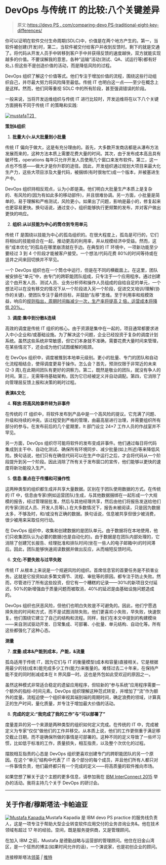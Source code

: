 # DevOps 与传统 IT 的比较:八个关键差异

> 原文:[https://devo PS . com/comparing-devo PS-traditional-eight-key-differences/](https://devops.com/comparing-devops-traditional-eight-key-differences/)

你可以证明在软件交付生命周期(SDLC)中，价值是在两个地方产生的。第一，当软件被创建(开发)时，第二，当软件被交付给客户并收到反馈时。剩下的就是交通了。将代码从开发人员手中转移到客户手中并获得反馈的速度越快，双方就能实现越多的价值。不要误解我的意思，各种“运输”活动(测试、QA、试运行等)都有好处。).但这些不是创造价值的活动，而是降低风险的过程。

DevOps 组织了解这个价值等式。他们专注于增加价值的流程，围绕这些行动组织自己，并尽最大努力将风险降至最低。传统 IT 也明白这一点——至少在概念上是这样。然而，他们同等重视 SDLC 中的所有阶段，甚至强调错误的阶段。

一般来说，当将开发运维组织与传统 IT 进行比较时，开发运维将在以下八个关键方面拥有不同于传统 IT 的策略和实践:

[![mustafa](../Images/cefe120999fd3402493a9863a43e7e4c.png)T2】](https://devops.com/wp-content/uploads/2015/02/mustafa.jpg)

**策划&组织**

1.  **批量大小:从大批量到小批量**

传统 IT 偏向于做大，这是有充分理由的。首先，大多数开发商店都是从瀑布方法发展而来的，这种方法本质上需要花费大量的时间。其次，由于发布成本高且具有破坏性，operations 每年只允许开发人员使用几个窗口来发布软件。第三，这一点也不性感——做大才是你升职的途径。因此，开发组织通过规划大项目来最大化生产力，这些大项目涉及大量代码，被捆绑(有时很匆忙)成一个版本，并被塞进生产中。

DevOps 组织持相反观点，认为小即是美。他们明白大批量生产本质上是复杂的、有风险的(因为有如此多的移动部件)，并且很难协调。另一方面，小批量是简单的，易于理解和严格测试，风险更小。如果出了问题，影响是最小的，修复起来也更容易更快。换句话说，通过变小，组织能够执行更频繁的发布，并对客户做出更快的响应。

2.  **组织:从以技能为中心的筒仓到专用单元**

传统 IT 是围绕以技能为中心的孤岛组织的。在很大程度上，孤岛是可行的，它们将相似的技能结合在一起，推动更高的利用率，并从规模经济中受益。然而，这些“成本优化”的孤岛在哪里崩溃就在手边。在典型的 IT 环境中，一项新功能至少要经过 3 到 4 个阶段才能被客户接受。一个想法/代码花费 80%的时间等待或在竖井之间来回切换并不罕见。

一个 DevOps 组织也在一个筒仓中运行，但是在不同的横截面上。在这里，团队被安排在“单元”中，由专门的跨职能团队组成，只专注于一个应用程序。通过创建这个由开发人员、测试人员、业务分析师和操作人员组成的自给自足的单元，一个想法可以在没有移交的情况下从一个阶段进入另一个阶段，促进交叉培训/理解(协作的关键)，使团队专注于最终目标，并鼓励“左移”思维。至于利用率和规模效益，响应的[规则指出，周期时间每减少一次，生产率将提高 2 倍，运营成本将降低 20%。](https://www.amazon.com/Competing-Against-Time-Time-Based-Competition/dp/0743253418/ref=sr_1_8?ie=UTF8&qid=1423012886&sr=8-8&keywords=time+compression)

3.  **调度:集中到分散&连续**

高效的调度是传统 IT 组织的核心。由于资源是集中在一起的，项目通常都要求进入中小企业和/或基础设施。为了解决这个问题，企业已经投资于复杂的调度计划系统。虽然这些系统非常敏感，但它们本身就不准确，需要花费大量时间来管理，在某些情况下，还会成为他们试图缓解的瓶颈。

在 DevOps 组织中，调度被推到本地单元级别。更小的批量、专门的团队和自动化流程相结合，使得调度更易于操作。怎么会？首先，预测仅限于非常近的未来(2-3 周),在此期间团队有更好的洞察力。第二，既然是敬业的团队，就没有争人的时间。第三，无需等待基础架构，因为它已经被定义并自动调配。第四，它消除了向管理层反馈上报和决策的耗时过程。

**表演&文化**

4.  **释放:将高风险事件转为非事件**

在传统的 IT 组织中，将软件发布到产品中是一个高风险的提议。它充满了问题、升级和持续的冲突。该过程受到严格的管理，由最高层进行治理，并需要组织所有部分的参与。在发布前后的几个星期里，It 部门设立 24×7 工作人员的作战室并不罕见。

另一方面，DevOps 组织尽可能将软件的发布变成非事件。他们通过每日将代码集成到主干中、自动化测试、确保所有环境同步、减少批量(如上所述)等来降低风险。换句话说，他们只有在确信代码可以在生产中运行之后，才会将代码从一个阶段提升到另一个阶段。因此消除了所有关于发布窗口的宣传，他们能够以更快的速度将新功能投入生产。

5.  **信息:重点在于传播和可操作性**

这两种类型的组织都生成并共享大量数据。区别在于团队使用数据的方式。在传统的 IT 中，信息由专家(例如运营团队)生成，与其他数据捆绑在一起形成一个大规模的报告，经过管理层批准，然后与其他经理共享，然后由他们将报告发送给他们的专家(测试人员、开发人员等)。).在大多数情况下，报告未被阅读，只是因为数据太多，不够及时，和/或没有正确的数据。换句话说，信息被共享但很少被消费，很少被用来采取任何行动。

在 DevOps 组织中，收集和创建数据的是团队单元。由于数据将在本地使用，他们只收集团队认为必要的数据(也是自动化的)。由于数据是在团队内部处理的，它消除了创建冗长报告、经理批准和排队时间(坐在一些人的电子邮箱中)的时间滞后。因此，团队能够快速阅读数据并做出反应，从而缩短反馈时间。

6.  **文化:不要失败与过早失败**

传统 IT 从根本上来说是一个规避风险的组织。首席信息官的首要任务是不损害业务。这就是它投资如此多繁文缛节、流程、审批等的原因。都专注于防止失败。然而，尽管进行了所有这些投资，但它有一个糟糕的记录——30%的新项目交付延迟，50%的新增强由于质量问题而被取消，40%的延迟是由基础设施问题造成的。

DevOps 组织也厌恶风险，但他们也明白失败是不可避免的。因此，他们宁愿选择失败的时间和方式，而不是试图消除失败。他们更喜欢小失败，早失败，快速恢复。他们围绕它建立了自己的结构和流程。同样，我们在本文中提到的构建模块——来自测试驱动开发、日常集成、可部署、小批量、单元结构、自动化等。所有这些都强化了这种心态。

**测量**

7.  **度量:成本&产能到成本，产能，&流量**

孤岛适用于传统 IT，因为它们与 IT 的衡量模型(成本和容量)直接相关。它是根据用最少的钱(成本)能完成多少工作(能力)来衡量的。难怪过去二十年来，在保持产能不变的同时削减成本在 It 界风靡一时。这也是外包如此受欢迎的原因之一。

虽然这种模式非常适合稳定的遗留应用程序，但较新的“参与系统”应用程序需要一个额外的指标-时间元素。DevOps 组织理解这种范式转变，并增加了“流”作为额外的度量。流程迫使一个组织审视其端到端的周期时间，确定浪费的领域，计算真正的生产时间，量化质量，并专注于增加最大价值的活动。

8.  **完成的定义:“我完成了我的工作”与“可以部署了”**

度量差异的另一个来源是两种类型的组织如何定义完成。在传统的 IT 中，完成被定义为专家“仅仅”做他们的工作并移交。从本质上说，他们的工作更侧重于满足移交截止日期，而不是确保所做的事情是可部署的。这种不同的定义导致了一些坏习惯，比如低于标准的工作，质量损失，相互指责，以及整个次优化的过程。

摆脱相互指责的心态是 DevOps 组织更喜欢创建专门的跨职能团队的另一个原因。在这个“单元”结构中代表了 IT 各个部分的每个成员，并且他们所有人都只对一件事情负责，他们最终都只有一个完成的定义——将高质量的软件推向市场。

如果您想了解关于这个主题的更多信息，请参加我在 [IBM InterConnect 2015](https://www.ibm.com/cloud-computing/us/en/interconnect/) 举办的活动。我将主持几个关于 DevOps 的研讨会。

* * *

## 关于作者/穆斯塔法·卡帕迪亚

[![Mustafa Kapadia](../Images/76b4ff01b3d8542c1d92600ecc46dffe.png) ](https://devops.com/wp-content/uploads/2015/02/Mustafa-Kapadia.jpg) Mustafa Kapadia 是 IBM devo PS practice 的服务线负责人，这是一项专注于帮助大型企业转变软件应用交付的业务咨询业务&。他在技术领域有超过 17 年的经验。空间，既是服务提供商，又是管理顾问。

在加入 IBM 之前，Mustafa 是德勤战略与运营部的管理顾问。他住在旧金山湾区，是一个狂热的博主(如果时间允许的话)，一个演说家，也是初创企业的顾问。

连接穆斯塔法[领英](https://www.linkedin.com/in/kapadiamustafa) *|* [推特](https://twitter.com/mkapadiatweets)